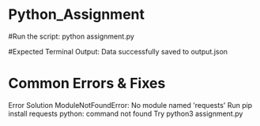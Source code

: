 # Python_Assignment

#Run the script: python assignment.py

#Expected Terminal Output: Data successfully saved to output.json
#  Common Errors & Fixes
Error	                Solution
ModuleNotFoundError: No module named 'requests'	Run pip install requests
python: command not found	Try python3 assignment.py
